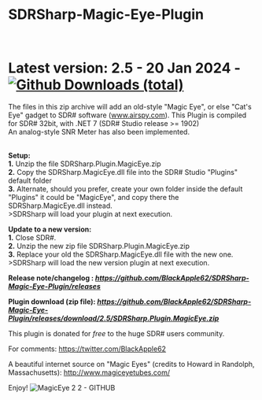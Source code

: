 
# SDRSharp-Magic-Eye-Plugin

<br>

# Latest version: 2.5 - 20 Jan 2024 - [![Github Downloads (total)](https://img.shields.io/github/downloads/BlackApple62/SDRSharp-Magic-Eye-Plugin/2.5/total.svg)](https://github.com/BlackApple62/SDRSharp-Magic-Eye-Plugin/releases/download/2.5/SDRSharp.Plugin.MagicEye.zip)

The files in this zip archive will add an old-style "Magic Eye", or else "Cat's Eye" gadget to SDR# software (www.airspy.com).
This Plugin is compiled for SDR# 32bit, with .NET 7 (SDR# Studio release >= 1902)
<br>An analog-style SNR Meter has also been implemented.<br><br>

**Setup:**
<br>**1.** Unzip the file SDRSharp.Plugin.MagicEye.zip
<br>**2.** Copy the SDRSharp.MagicEye.dll file into the SDR# Studio "Plugins" default folder
<br>**3.** Alternate, should you prefer, create your own folder inside the default "Plugins" it could be "MagicEye", and copy there the SDRSharp.MagicEye.dll instead.
<br>>SDRSharp will load your plugin at next execution.

**Update to a new version:**
<br>**1.** Close SDR#.
<br>**2.** Unzip the new zip file SDRSharp.Plugin.MagicEye.zip
<br>**3.** Replace your old the SDRSharp.MagicEye.dll file with the new one.
<br>>SDRSharp will load the new version plugin at next execution.

**Release note/changelog : _https://github.com/BlackApple62/SDRSharp-Magic-Eye-Plugin/releases_**

**Plugin download (zip file): _https://github.com/BlackApple62/SDRSharp-Magic-Eye-Plugin/releases/download/2.5/SDRSharp.Plugin.MagicEye.zip_**

This plugin is donated for *free* to the huge SDR# users community.<br>

For comments: https://twitter.com/BlackApple62

A beautiful internet source on "Magic Eyes" (credits to Howard in Randolph, Massachusetts): http://www.magiceyetubes.com/

Enjoy!
![MagicEye 2 2 - GITHUB](https://user-images.githubusercontent.com/47506878/195413507-faa9ff9d-91e0-4f6f-b38b-211382417aa7.png)

